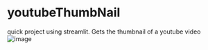 # youtubeThumbNail
quick project using streamlit. Gets the thumbnail of a youtube video 
![image](https://github.com/martyash/youtubeThumbNail/assets/72799235/bdf714ff-3039-4fbc-a23e-8e5d40c1db0c)

